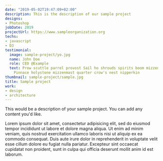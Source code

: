 ```yaml
---
date: "2019-05-02T19:47:09+02:00"
description: This is the description of our sample project
designs:
- Photoshop
jobDate: 2019
projectUrl: https://www.sampleorganization.org
techs:
- javascript
- D3
testimonial:
  image: sample-project/yo.jpg
  name: John Doe
  role: CEO @Example
  text: Prow scuttle parrel provost Sail ho shrouds spirits boom mizzenmast yardarm.
    Pinnace holystone mizzenmast quarter crow's nest nipperkin
thumbnail: sample-project/sample.jpg
title: Sample project
work:
- design
- architecture
---
```


This would be a description of your sample project. You can add any content you'd like.

Lorem ipsum dolor sit amet, consectetur adipisicing elit, sed do eiusmod
tempor incididunt ut labore et dolore magna aliqua. Ut enim ad minim veniam,
quis nostrud exercitation ullamco laboris nisi ut aliquip ex ea commodo
consequat. Duis aute irure dolor in reprehenderit in voluptate velit esse
cillum dolore eu fugiat nulla pariatur. Excepteur sint occaecat cupidatat non
proident, sunt in culpa qui officia deserunt mollit anim id est laborum.
